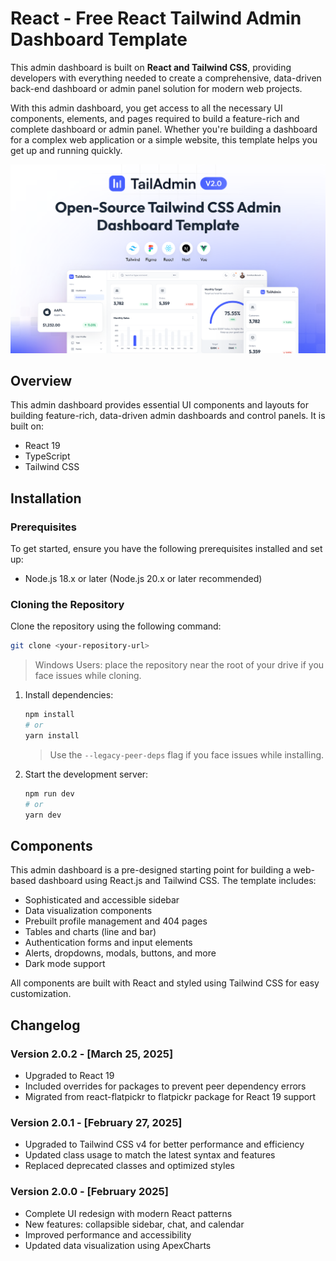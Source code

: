 # React - Free React Tailwind Admin Dashboard Template

This admin dashboard is built on **React and Tailwind CSS**, providing developers with everything needed to create a comprehensive, data-driven back-end dashboard or admin panel solution for modern web projects.

With this admin dashboard, you get access to all the necessary UI components, elements, and pages required to build a feature-rich and complete dashboard or admin panel. Whether you're building a dashboard for a complex web application or a simple website, this template helps you get up and running quickly.

![Admin Dashboard Preview](./banner.png)

## Overview

This admin dashboard provides essential UI components and layouts for building feature-rich, data-driven admin dashboards and control panels. It is built on:

- React 19
- TypeScript
- Tailwind CSS

## Installation

### Prerequisites

To get started, ensure you have the following prerequisites installed and set up:

- Node.js 18.x or later (Node.js 20.x or later recommended)

### Cloning the Repository

Clone the repository using the following command:

```bash
git clone <your-repository-url>
```

> Windows Users: place the repository near the root of your drive if you face issues while cloning.

1. Install dependencies:

   ```bash
   npm install
   # or
   yarn install
   ```

   > Use the `--legacy-peer-deps` flag if you face issues while installing.

2. Start the development server:

   ```bash
   npm run dev
   # or
   yarn dev
   ```

## Components

This admin dashboard is a pre-designed starting point for building a web-based dashboard using React.js and Tailwind CSS. The template includes:

- Sophisticated and accessible sidebar
- Data visualization components
- Prebuilt profile management and 404 pages
- Tables and charts (line and bar)
- Authentication forms and input elements
- Alerts, dropdowns, modals, buttons, and more
- Dark mode support

All components are built with React and styled using Tailwind CSS for easy customization.

## Changelog

### Version 2.0.2 - [March 25, 2025]

- Upgraded to React 19
- Included overrides for packages to prevent peer dependency errors
- Migrated from react-flatpickr to flatpickr package for React 19 support

### Version 2.0.1 - [February 27, 2025]

- Upgraded to Tailwind CSS v4 for better performance and efficiency
- Updated class usage to match the latest syntax and features
- Replaced deprecated classes and optimized styles

### Version 2.0.0 - [February 2025]

- Complete UI redesign with modern React patterns
- New features: collapsible sidebar, chat, and calendar
- Improved performance and accessibility
- Updated data visualization using ApexCharts

